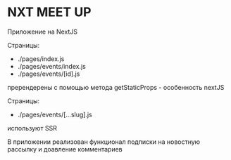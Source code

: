 # NXT MEET UP

Приложение на NextJS<br>

Страницы:

- ./pages/index.js
- ./pages/events/index.js
- ./pages/events/[id].js

пререндерены с помощью метода getStaticProps - особенность nextJS

Страницы:

- ./pages/events/[...slug].js

используют SSR

В приложении реализован функционал подписки на новостную рассылку и доавление комментариев
